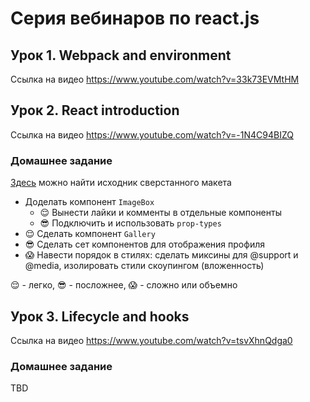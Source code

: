 # Серия вебинаров по react.js

## Урок 1. Webpack and environment

Ссылка на видео https://www.youtube.com/watch?v=33k73EVMtHM

## Урок 2. React introduction

Ссылка на видео https://www.youtube.com/watch?v=-1N4C94BIZQ

### Домашнее задание

[Здесь](https://github.com/ubcent/react-01.06/tree/master/misc) можно найти исходник сверстанного макета

* Доделать компонент `ImageBox`
  * 😌 Вынести лайки и комменты в отдельные компоненты
  * 😎 Подключить и использовать `prop-types`
* 😌 Сделать компонент `Gallery`
* 😎 Сделать сет компонентов для отображения профиля
* 😱 Навести порядок в стилях: сделать миксины для @support и @media, изолировать стили скоупингом (вложенность)

😌 - легко, 😎 - посложнее, 😱 - сложно или объемно

## Урок 3. Lifecycle and hooks

Ссылка на видео https://www.youtube.com/watch?v=tsvXhnQdga0

### Домашнее задание 

TBD

